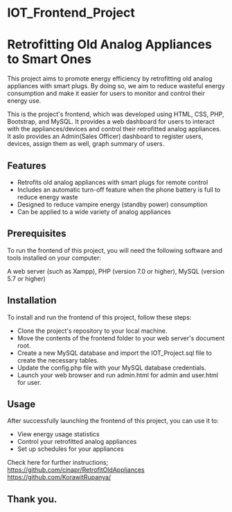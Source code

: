 # IOT_Frontend_Project
# Retrofitting Old Analog Appliances to Smart Ones 

This project aims to promote energy efficiency by retrofitting old analog appliances with smart plugs. By doing so, we aim to reduce wasteful energy consumption and make it easier for users to monitor and control their energy use.

This is the project's frontend, which was developed using HTML, CSS, PHP, Bootstrap, and MySQL. It provides a web dashboard for users to interact with the appliances/devices and control their retrofitted analog appliances. It aslo provides an Admin(Sales Officer) dashboard to register users, devices, assign them as well, graph summary of users. 


## Features
* Retrofits old analog appliances with smart plugs for remote control
* Includes an automatic turn-off feature when the phone battery is full to reduce energy waste
* Designed to reduce vampire energy (standby power) consumption
* Can be applied to a wide variety of analog appliances


## Prerequisites
To run the frontend of this project, you will need the following software and tools installed on your computer:

A web server (such as Xampp),
PHP (version 7.0 or higher),
MySQL (version 5.7 or higher)

## Installation
To install and run the frontend of this project, follow these steps:

* Clone the project's repository to your local machine.
* Move the contents of the frontend folder to your web server's document root.
* Create a new MySQL database and import the IOT_Project.sql file to create the necessary tables.
* Update the config.php file with your MySQL database credentials.
* Launch your web browser and run admin.html for admin and user.html for user.

## Usage
After successfully launching the frontend of this project, you can use it to:

* View energy usage statistics
* Control your retrofitted analog appliances
* Set up schedules for your appliances

Check here for further instructions;
https://github.com/cinapr/RetrofitOldAppliances
https://github.com/KorawitRupanya/

## Thank you.
